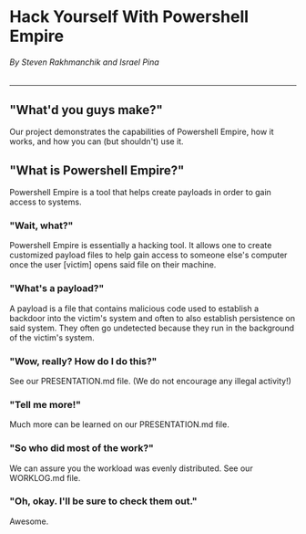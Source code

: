 # Hack Yourself With Powershell Empire

###### By Steven Rakhmanchik and Israel Pina
---
## "What'd you guys make?"

Our project demonstrates the capabilities of Powershell Empire, how it works, and how you can (but shouldn't) use it.

## "What is Powershell Empire?"

Powershell Empire is a tool that helps create payloads in order to gain access to systems.

### "Wait, what?"

Powershell Empire is essentially a hacking tool. It allows one to create customized payload files to help gain access to someone else's computer once the user [victim] opens said file on their machine. 

### "What's a payload?"

A payload is a file that contains malicious code used to establish a backdoor into the victim's system and often to also establish persistence on said system. They often go undetected because they run in the background of the victim's system.

### "Wow, really? How do I do this?"

See our PRESENTATION.md file. (We do not encourage any illegal activity!)

### "Tell me more!"

Much more can be learned on our PRESENTATION.md file.

### "So who did most of the work?"

We can assure you the workload was evenly distributed. See our WORKLOG.md file.

### "Oh, okay. I'll be sure to check them out."

Awesome.
